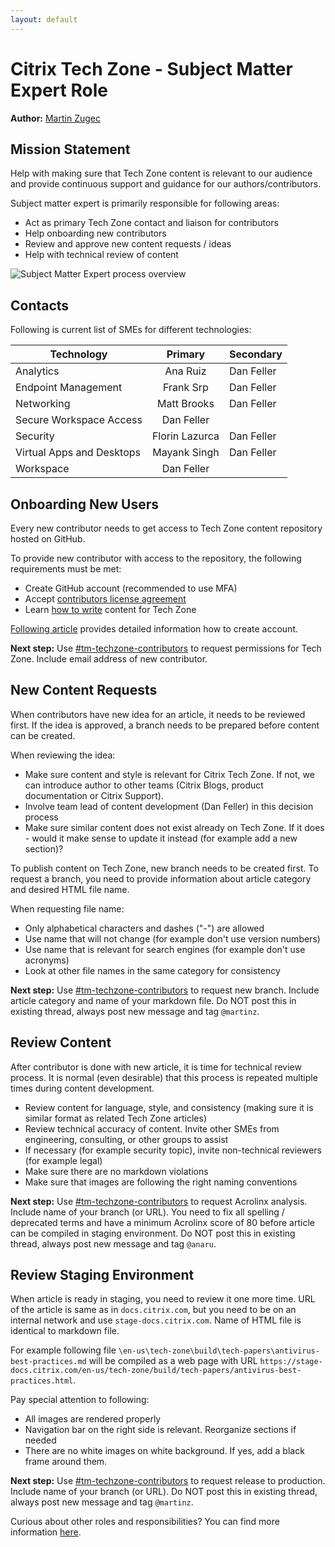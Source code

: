 ```yaml
---
layout: default
---
```

# Citrix Tech Zone - Subject Matter Expert Role

**Author:** [Martin Zugec](https://twitter.com/martinzugec)

## Mission Statement

Help with making sure that Tech Zone content is relevant to our audience and provide continuous support and guidance for our authors/contributors.

Subject matter expert is primarily responsible for following areas:

*  Act as primary Tech Zone contact and liaison for contributors
*  Help onboarding new contributors
*  Review and approve new content requests / ideas
*  Help with technical review of content

![Subject Matter Expert process overview](/media/role-sme-overview.jpg)

## Contacts

Following is current list of SMEs for different technologies:

| Technology | Primary | Secondary |
|------------|:-------:|-----------|
| Analytics | Ana Ruiz | Dan Feller |
| Endpoint Management | Frank Srp | Dan Feller |
| Networking | Matt Brooks | Dan Feller |
| Secure Workspace Access | Dan Feller | |
| Security | Florin Lazurca | Dan Feller |
| Virtual Apps and Desktops | Mayank Singh | Dan Feller |
| Workspace | Dan Feller | |

## Onboarding New Users

Every new contributor needs to get access to Tech Zone content repository hosted on GitHub.

To provide new contributor with access to the repository, the following requirements must be met:

*  Create GitHub account (recommended to use MFA)
*  Accept [contributors license agreement](https://docs.citrix.com/en-us/settings.html)
*  Learn [how to write](https://citrix.github.io/tech-marketing/projects/tech-zone/role-contributor.html#2---create-content) content for Tech Zone

[Following article](https://citrix.github.io/tech-marketing/projects/tech-zone/role-contributor.html#onboarding) provides detailed information how to create account.

**Next step:** Use [#tm-techzone-contributors](https://citrix.slack.com/archives/C011E3EMX8W) to request permissions for Tech Zone. Include email address of new contributor.

## New Content Requests

When contributors have new idea for an article, it needs to be reviewed first. If the idea is approved, a branch needs to be prepared before content can be created.

When reviewing the idea:

*  Make sure content and style is relevant for Citrix Tech Zone. If not, we can introduce author to other teams (Citrix Blogs, product documentation or Citrix Support).
*  Involve team lead of content development (Dan Feller) in this decision process
*  Make sure similar content does not exist already on Tech Zone. If it does - would it make sense to update it instead (for example add a new section)?

To publish content on Tech Zone, new branch needs to be created first. To request a branch, you need to provide information about article category and desired HTML file name.

When requesting file name:

*  Only alphabetical characters and dashes ("-") are allowed
*  Use name that will not change (for example don't use version numbers)
*  Use name that is relevant for search engines (for example don't use acronyms)
*  Look at other file names in the same category for consistency

**Next step:** Use [#tm-techzone-contributors](https://citrix.slack.com/archives/C011E3EMX8W) to request new branch. Include article category and name of your markdown file. Do NOT post this in existing thread, always post new message and tag `@martinz`.

## Review Content

After contributor is done with new article, it is time for technical review process. It is normal (even desirable) that this process is repeated multiple times during content development.

*  Review content for language, style, and consistency (making sure it is similar format as related Tech Zone articles)
*  Review technical accuracy of content. Invite other SMEs from engineering, consulting, or other groups to assist
*  If necessary (for example security topic), invite non-technical reviewers (for example legal)
*  Make sure there are no markdown violations
*  Make sure that images are following the right naming conventions

**Next step:** Use [#tm-techzone-contributors](https://citrix.slack.com/archives/C011E3EMX8W) to request Acrolinx analysis. Include name of your branch (or URL). You need to fix all spelling / deprecated terms and have a minimum Acrolinx score of 80 before article can be compiled in staging environment. Do NOT post this in existing thread, always post new message and tag `@anaru`.

## Review Staging Environment

When article is ready in staging, you need to review it one more time. URL of the article is same as in `docs.citrix.com`, but you need to be on an internal network and use `stage-docs.citrix.com`. Name of HTML file is identical to markdown file.

For example following file `\en-us\tech-zone\build\tech-papers\antivirus-best-practices.md` will be compiled as a web page with URL `https://stage-docs.citrix.com/en-us/tech-zone/build/tech-papers/antivirus-best-practices.html`.

Pay special attention to following:

*  All images are rendered properly
*  Navigation bar on the right side is relevant. Reorganize sections if needed
*  There are no white images on white background. If yes, add a black frame around them.

**Next step:** Use [#tm-techzone-contributors](https://citrix.slack.com/archives/C011E3EMX8W) to request release to production. Include name of your branch (or URL). Do NOT post this in existing thread, always post new message and tag `@martinz`.

Curious about other roles and responsibilities? You can find more information [here](https://citrix.github.io/tech-marketing/projects/tech-zone/roles-and-responsibilities.html).